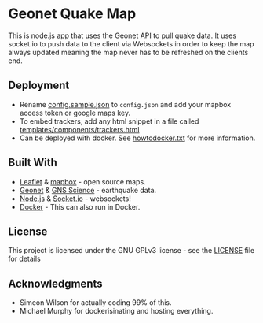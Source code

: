 # Geonet Quake Map

This is node.js app that uses the Geonet API to pull quake data. It uses socket.io to push data to the client via Websockets in order to keep the map always updated meaning the map never has to be refreshed on the clients end.

## Deployment

* Rename [config.sample.json](config.sample.json) to `config.json` and add your mapbox access token or google maps key.
* To embed trackers, add any html snippet in a file called [templates/components/trackers.html](templates/components/trackers.html)
* Can be deployed with docker. See [howtodocker.txt](howtodocker.txt) for more information.

## Built With

* [Leaflet](https://leafletjs.com/) & [mapbox](https://www.mapbox.com/) - open source maps.
* [Geonet](https://geonet.org.nz/) & [GNS Science](https://gns.cri.nz/) - earthquake data.
* [Node.js](https://nodejs.org/en/) & [Socket.io](https://socket.io/) - websockets!
* [Docker](https://www.docker.com/) - This can also run in Docker.

## License

This project is licensed under the GNU GPLv3 license - see the [LICENSE](LICENSE) file for details

## Acknowledgments

* Simeon Wilson for actually coding 99% of this.
* Michael Murphy for dockerisinating and hosting everything.
